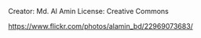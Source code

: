 Creator: Md. Al Amin
License: Creative Commons

https://www.flickr.com/photos/alamin_bd/22969073683/
